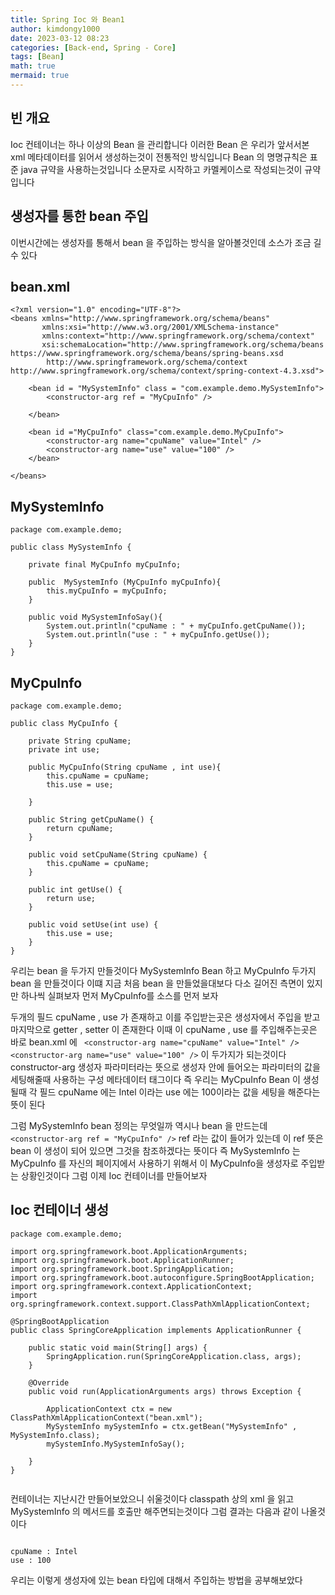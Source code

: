 ```yaml
---
title: Spring Ioc 와 Bean1
author: kimdongy1000
date: 2023-03-12 08:23
categories: [Back-end, Spring - Core]
tags: [Bean]
math: true
mermaid: true
---
```


## 빈 개요
Ioc 컨테이너는 하나 이상의 Bean 을 관리합니다 이러한 Bean 은 우리가 앞서서본 xml 메타데이터를 읽어서 생성하는것이 전통적인 방식입니다
Bean 의 명명규칙은 표준 java 규약을 사용하는것입니다 소문자로 시작하고 카멜케이스로 작성되는것이 규약입니다 

## 생성자를 통한 bean 주입 
이번시간에는 생성자를 통해서 bean 을 주입하는 방식을 알아볼것인데 소스가 조금 길수 있다 

## bean.xml
```
<?xml version="1.0" encoding="UTF-8"?>
<beans xmlns="http://www.springframework.org/schema/beans"
       xmlns:xsi="http://www.w3.org/2001/XMLSchema-instance"
       xmlns:context="http://www.springframework.org/schema/context"
       xsi:schemaLocation="http://www.springframework.org/schema/beans https://www.springframework.org/schema/beans/spring-beans.xsd
		http://www.springframework.org/schema/context http://www.springframework.org/schema/context/spring-context-4.3.xsd">

    <bean id = "MySystemInfo" class = "com.example.demo.MySystemInfo">
        <constructor-arg ref = "MyCpuInfo" />

    </bean>

    <bean id ="MyCpuInfo" class="com.example.demo.MyCpuInfo">
        <constructor-arg name="cpuName" value="Intel" />
        <constructor-arg name="use" value="100" />
    </bean>

</beans>
```

## MySystemInfo
```
package com.example.demo;

public class MySystemInfo {

    private final MyCpuInfo myCpuInfo;

    public  MySystemInfo (MyCpuInfo myCpuInfo){
        this.myCpuInfo = myCpuInfo;
    }

    public void MySystemInfoSay(){
        System.out.println("cpuName : " + myCpuInfo.getCpuName());
        System.out.println("use : " + myCpuInfo.getUse());
    }
}

```

## MyCpuInfo
```
package com.example.demo;

public class MyCpuInfo {

    private String cpuName;
    private int use;

    public MyCpuInfo(String cpuName , int use){
        this.cpuName = cpuName;
        this.use = use;

    }

    public String getCpuName() {
        return cpuName;
    }

    public void setCpuName(String cpuName) {
        this.cpuName = cpuName;
    }

    public int getUse() {
        return use;
    }

    public void setUse(int use) {
        this.use = use;
    }
}

```

우리는 bean 을 두가지 만들것이다 MySystemInfo Bean 하고 MyCpuInfo 두가지 bean 을 만들것이다 이떄 지금 처음 bean 을 만들었을대보다 다소 길어진 측면이 있지만 하나씩 실펴보자 먼저 MyCpuInfo를 소스를 먼저 보자 

두개의 필드 cpuName , use 가 존재하고 이를 주입받는곳은 생성자에서 주입을 받고 마지막으로 getter , setter 이 존재한다 이때 이 cpuName , use 를 주입해주는곳은 
바로 bean.xml 에 ` <constructor-arg name="cpuName" value="Intel" /> <constructor-arg name="use" value="100" />` 이 두가지가 되는것이다 
constructor-arg 생성자 파라미터라는 뜻으로 생성자 안에 들어오는 파라미터의 값을 세팅해줄때 사용하는 구성 메타데이터 태그이다 즉 우리는 MyCpuInfo Bean 이 생성될때 
각 필드 cpuName 에는 Intel 이라는 use 에는 100이라는 값을 세팅을 해준다는 뜻이 된다 

그럼 MySystemInfo bean 정의는 무엇일까 역시나 bean 을 만드는데 `<constructor-arg ref = "MyCpuInfo" />` ref 라는 값이 들어가 있는데 이 ref 뜻은 bean 이 생성이 되어 있으면 그것을 참조하겠다는 뜻이다 즉 MySystemInfo 는 MyCpuInfo 를 자신의 페이지에서 사용하기 위해서 이 MyCpuInfo을 생성자로 주입받는 상황인것이다 그럼 이제 Ioc 컨테이너를 만들어보자

## Ioc 컨테이너 생성

```
package com.example.demo;

import org.springframework.boot.ApplicationArguments;
import org.springframework.boot.ApplicationRunner;
import org.springframework.boot.SpringApplication;
import org.springframework.boot.autoconfigure.SpringBootApplication;
import org.springframework.context.ApplicationContext;
import org.springframework.context.support.ClassPathXmlApplicationContext;

@SpringBootApplication
public class SpringCoreApplication implements ApplicationRunner {

	public static void main(String[] args) {
		SpringApplication.run(SpringCoreApplication.class, args);
	}

	@Override
	public void run(ApplicationArguments args) throws Exception {

		ApplicationContext ctx = new ClassPathXmlApplicationContext("bean.xml");
		MySystemInfo mySystemInfo = ctx.getBean("MySystemInfo" , MySystemInfo.class);
		mySystemInfo.MySystemInfoSay();

	}
}


```
컨테이너는 지난시간 만들어보았으니 쉬울것이다 classpath 상의 xml 을 읽고 MySystemInfo 의 메서드를 호출만 해주면되는것이다 그럼 결과는 다음과 같이 나올것이다

```

cpuName : Intel
use : 100

```

우리는 이렇게 생성자에 있는 bean 타입에 대해서 주입하는 방법을 공부해보았다 